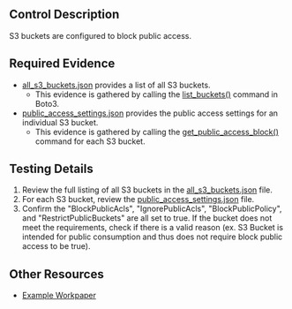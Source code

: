 ## Control Description
S3 buckets are configured to block public access.

## Required Evidence
* [all_s3_buckets.json](./all_s3_buckets.json) provides a list of all S3 buckets.
  * This evidence is gathered by calling the [list_buckets()](https://boto3.amazonaws.com/v1/documentation/api/latest/reference/services/s3/client/list_buckets.html) command in Boto3.
* [public_access_settings.json](./buckets/itauditguy/public_access_settings.json) provides the public access settings for an individual S3 bucket.
  * This evidence is gathered by calling the [get_public_access_block()](https://boto3.amazonaws.com/v1/documentation/api/latest/reference/services/s3/client/get_public_access_block.html) command for each S3 bucket.

## Testing Details
1. Review the full listing of all S3 buckets in the [all_s3_buckets.json](/evidence_library/S3/all_s3_buckets.json) file.
2. For each S3 bucket, review the [public_access_settings.json](/evidence_library/S3/buckets/itauditguy/public_access_settings.json) file.
3. Confirm the "BlockPublicAcls", "IgnorePublicAcls", "BlockPublicPolicy", and "RestrictPublicBuckets" are all set to true. If the bucket does not meet the requirements, check if there is a valid reason (ex. S3 Bucket is intended for public consumption and thus does not require block public access to be true).

## Other Resources
- [Example Workpaper](https://docs.google.com/spreadsheets/d/1bGfbXUTSzVCSGCWn7UtG6QN4wWeEKdrubygcCuDDjbI/edit?gid=427799283)
